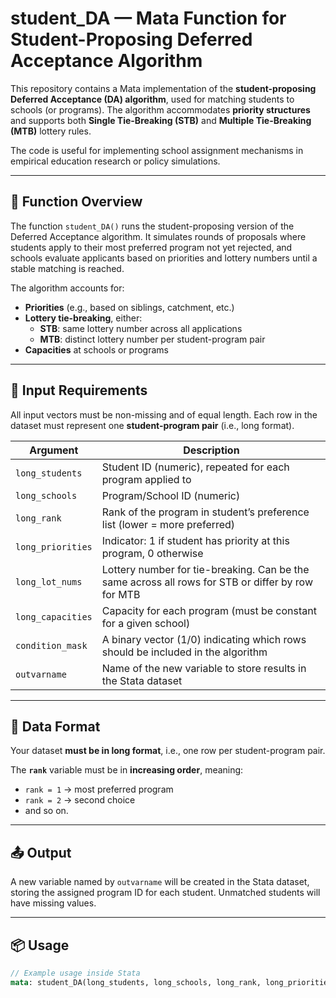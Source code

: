 # student_DA — Mata Function for Student-Proposing Deferred Acceptance Algorithm

This repository contains a Mata implementation of the **student-proposing Deferred Acceptance (DA) algorithm**, used for matching students to schools (or programs). The algorithm accommodates **priority structures** and supports both **Single Tie-Breaking (STB)** and **Multiple Tie-Breaking (MTB)** lottery rules.

The code is useful for implementing school assignment mechanisms in empirical education research or policy simulations.

---

## 📌 Function Overview

The function `student_DA()` runs the student-proposing version of the Deferred Acceptance algorithm. It simulates rounds of proposals where students apply to their most preferred program not yet rejected, and schools evaluate applicants based on priorities and lottery numbers until a stable matching is reached.

The algorithm accounts for:
- **Priorities** (e.g., based on siblings, catchment, etc.)
- **Lottery tie-breaking**, either:
  - **STB**: same lottery number across all applications
  - **MTB**: distinct lottery number per student-program pair
- **Capacities** at schools or programs

---

## 🧾 Input Requirements

All input vectors must be non-missing and of equal length. Each row in the dataset must represent one **student-program pair** (i.e., long format).

| Argument         | Description |
|------------------|-------------|
| `long_students`  | Student ID (numeric), repeated for each program applied to |
| `long_schools`   | Program/School ID (numeric) |
| `long_rank`      | Rank of the program in student’s preference list (lower = more preferred) |
| `long_priorities`| Indicator: 1 if student has priority at this program, 0 otherwise |
| `long_lot_nums`  | Lottery number for tie-breaking. Can be the same across all rows for STB or differ by row for MTB |
| `long_capacities`| Capacity for each program (must be constant for a given school) |
| `condition_mask` | A binary vector (1/0) indicating which rows should be included in the algorithm |
| `outvarname`     | Name of the new variable to store results in the Stata dataset |

---

## 📐 Data Format

Your dataset **must be in long format**, i.e., one row per student-program pair.

The **`rank`** variable must be in **increasing order**, meaning:
- `rank = 1` → most preferred program
- `rank = 2` → second choice
- and so on.

---

## 📤 Output

A new variable named by `outvarname` will be created in the Stata dataset, storing the assigned program ID for each student. Unmatched students will have missing values.

---

## 📦 Usage

```stata
// Example usage inside Stata
mata: student_DA(long_students, long_schools, long_rank, long_priorities, long_lot_nums, long_capacities, condition_mask, "assignment")
